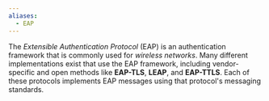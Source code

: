 ```yaml
---
aliases:
  - EAP
---
```

The *Extensible Authentication Protocol* (EAP) is an authentication framework that is commonly used for *wireless networks*. Many different implementations exist that use the EAP framework, including vendor-specific and open methods like **EAP-TLS**, **LEAP**, and **EAP-TTLS**. Each of these protocols implements EAP messages using that protocol's messaging standards.